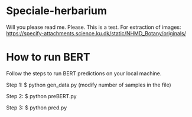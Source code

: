 # Speciale-herbarium
Will you please read me. Please.
This is a test.
For extraction of images: https://specify-attachments.science.ku.dk/static/NHMD_Botany/originals/

# How to run BERT
Follow the steps to run BERT predictions on your local machine.

Step 1:
$ python gen_data.py 
(modify number of samples in the file)

Step 2:
$ python preBERT.py

Step 3:
$ python pred.py